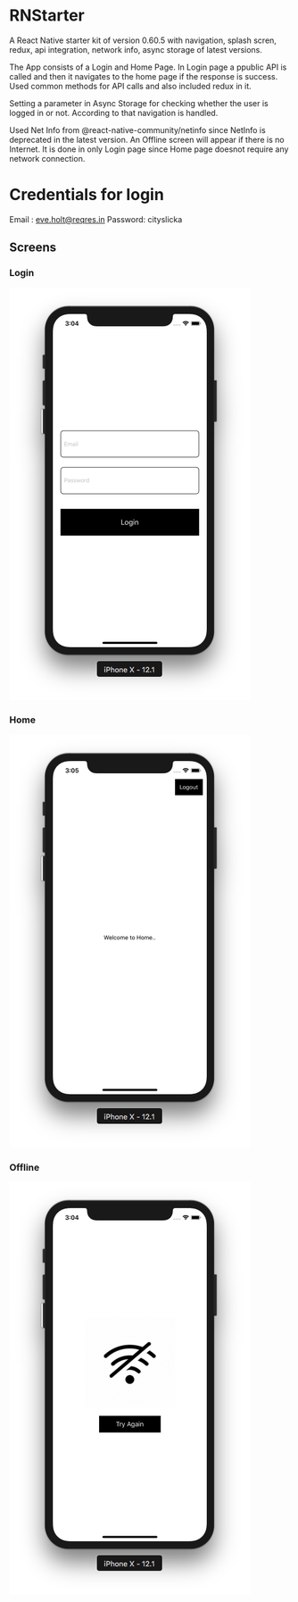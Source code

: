 # RNStarter
A React Native starter kit of version 0.60.5 with navigation, splash scren, redux, api integration, network info, async storage of latest versions. 

The App consists of a Login and Home Page. In Login page a ppublic API is called and then it navigates to the home page if the response is success. Used common methods for API calls and also included redux in it. 

Setting a parameter in Async Storage for checking whether the user is logged in or not. According to that navigation is handled.

Used Net Info from @react-native-community/netinfo since NetInfo is deprecated in the latest version. An Offline screen will appear if there is no Internet. It is done in only Login page since Home page doesnot require any network connection.

# Credentials for login
Email : eve.holt@reqres.in 
Password: cityslicka

## Screens
### Login
![Login](src/assets/screens/login.png?raw=true "Login")

### Home
![Home](src/assets/screens/home.png?raw=true "Home")

### Offline
![Offline](src/assets/screens/offline.png?raw=true "Offline")
